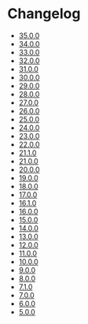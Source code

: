 <!---
  Licensed to the Apache Software Foundation (ASF) under one
  or more contributor license agreements.  See the NOTICE file
  distributed with this work for additional information
  regarding copyright ownership.  The ASF licenses this file
  to you under the Apache License, Version 2.0 (the
  "License"); you may not use this file except in compliance
  with the License.  You may obtain a copy of the License at

    http://www.apache.org/licenses/LICENSE-2.0

  Unless required by applicable law or agreed to in writing,
  software distributed under the License is distributed on an
  "AS IS" BASIS, WITHOUT WARRANTIES OR CONDITIONS OF ANY
  KIND, either express or implied.  See the License for the
  specific language governing permissions and limitations
  under the License.
-->

# Changelog

- [35.0.0](../dev/changelog/35.0.0.md)
- [34.0.0](../dev/changelog/34.0.0.md)
- [33.0.0](../dev/changelog/33.0.0.md)
- [32.0.0](../dev/changelog/32.0.0.md)
- [31.0.0](../dev/changelog/31.0.0.md)
- [30.0.0](../dev/changelog/30.0.0.md)
- [29.0.0](../dev/changelog/29.0.0.md)
- [28.0.0](../dev/changelog/28.0.0.md)
- [27.0.0](../dev/changelog/27.0.0.md)
- [26.0.0](../dev/changelog/26.0.0.md)
- [25.0.0](../dev/changelog/25.0.0.md)
- [24.0.0](../dev/changelog/24.0.0.md)
- [23.0.0](../dev/changelog/23.0.0.md)
- [22.0.0](../dev/changelog/22.0.0.md)
- [21.1.0](../dev/changelog/21.1.0.md)
- [21.0.0](../dev/changelog/21.0.0.md)
- [20.0.0](../dev/changelog/20.0.0.md)
- [19.0.0](../dev/changelog/19.0.0.md)
- [18.0.0](../dev/changelog/18.0.0.md)
- [17.0.0](../dev/changelog/17.0.0.md)
- [16.1.0](../dev/changelog/16.1.0.md)
- [16.0.0](../dev/changelog/16.0.0.md)
- [15.0.0](../dev/changelog/15.0.0.md)
- [14.0.0](../dev/changelog/14.0.0.md)
- [13.0.0](../dev/changelog/13.0.0.md)
- [12.0.0](../dev/changelog/12.0.0.md)
- [11.0.0](../dev/changelog/11.0.0.md)
- [10.0.0](../dev/changelog/10.0.0.md)
- [9.0.0](../dev/changelog/9.0.0.md)
- [8.0.0](../dev/changelog/8.0.0.md)
- [7.1.0](../dev/changelog/7.1.0.md)
- [7.0.0](../dev/changelog/7.0.0.md)
- [6.0.0](../dev/changelog/6.0.0.md)
- [5.0.0](../dev/changelog/5.0.0.md)
